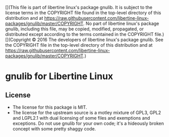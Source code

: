 [](This file is part of libertine linux's package gnulib. It is subject to the license terms in the COPYRIGHT file found in the top-level directory of this distribution and at https://raw.githubusercontent.com/libertine-linux-packages/gnulib/master/COPYRIGHT. No part of libertine linux's package gnulib, including this file, may be copied, modified, propagated, or distributed except according to the terms contained in the COPYRIGHT file.)
[](Copyright © 2016 The developers of libertine linux's package gnulib. See the COPYRIGHT file in the top-level directory of this distribution and at https://raw.githubusercontent.com/libertine-linux-packages/gnulib/master/COPYRIGHT.)

# gnulib for Libertine Linux

## License

* The license for this package is MIT.
* The license for the upstream source is a motley mixture of GPL3, GPL2 and LGPL2.1 with dual licensing of some files and exemptions and exceptions. Do not use gnulib for your own code; it's a hideously broken concept with some pretty shaggy code.
